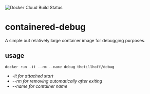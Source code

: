 ![Docker Cloud Build Status](https://img.shields.io/docker/cloud/build/thetillhoff/debug)

# containered-debug
A simple but relatively large container image for debugging purposes.

## usage

`docker run -it --rm --name debug thetillhoff/debug`

* *-it for attached start*
* *--rm for removing automatically after exiting*
* *--name for container name*
